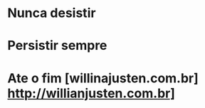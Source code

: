 # Nunca desistir
# Persistir sempre
# Ate o fim [willinajusten.com.br] http://willianjusten.com.br]

